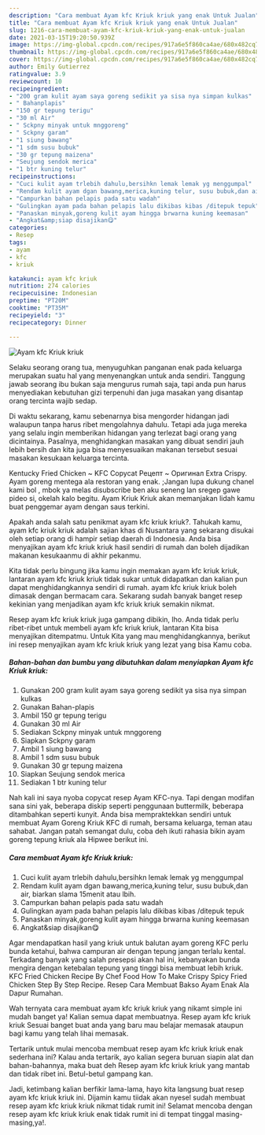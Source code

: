 ```yaml
---
description: "Cara membuat Ayam kfc Kriuk kriuk yang enak Untuk Jualan"
title: "Cara membuat Ayam kfc Kriuk kriuk yang enak Untuk Jualan"
slug: 1216-cara-membuat-ayam-kfc-kriuk-kriuk-yang-enak-untuk-jualan
date: 2021-03-15T19:20:50.939Z
image: https://img-global.cpcdn.com/recipes/917a6e5f860ca4ae/680x482cq70/ayam-kfc-kriuk-kriuk-foto-resep-utama.jpg
thumbnail: https://img-global.cpcdn.com/recipes/917a6e5f860ca4ae/680x482cq70/ayam-kfc-kriuk-kriuk-foto-resep-utama.jpg
cover: https://img-global.cpcdn.com/recipes/917a6e5f860ca4ae/680x482cq70/ayam-kfc-kriuk-kriuk-foto-resep-utama.jpg
author: Emily Gutierrez
ratingvalue: 3.9
reviewcount: 10
recipeingredient:
- "200 gram kulit ayam saya goreng sedikit ya sisa nya simpan kulkas"
- " Bahanplapis"
- "150 gr tepung terigu"
- "30 ml Air"
- " Sckpny minyak untuk mnggoreng"
- " Sckpny garam"
- "1 siung bawang"
- "1 sdm susu bubuk"
- "30 gr tepung maizena"
- "Seujung sendok merica"
- "1 btr kuning telur"
recipeinstructions:
- "Cuci kulit ayam trlebih dahulu,bersihkn lemak lemak yg menggumpal"
- "Rendam kulit ayam dgan bawang,merica,kuning telur, susu bubuk,dan air, biarkan slama 15menit atau lbih."
- "Campurkan bahan pelapis pada satu wadah"
- "Gulingkan ayam pada bahan pelapis lalu dikibas kibas /ditepuk tepuk"
- "Panaskan minyak,goreng kulit ayam hingga brwarna kuning keemasan"
- "Angkat&amp;siap disajikan😋"
categories:
- Resep
tags:
- ayam
- kfc
- kriuk

katakunci: ayam kfc kriuk 
nutrition: 274 calories
recipecuisine: Indonesian
preptime: "PT20M"
cooktime: "PT35M"
recipeyield: "3"
recipecategory: Dinner

---
```



![Ayam kfc Kriuk kriuk](https://img-global.cpcdn.com/recipes/917a6e5f860ca4ae/680x482cq70/ayam-kfc-kriuk-kriuk-foto-resep-utama.jpg)

Selaku seorang orang tua, menyuguhkan panganan enak pada keluarga merupakan suatu hal yang menyenangkan untuk anda sendiri. Tanggung jawab seorang ibu bukan saja mengurus rumah saja, tapi anda pun harus menyediakan kebutuhan gizi terpenuhi dan juga masakan yang disantap orang tercinta wajib sedap.

Di waktu  sekarang, kamu sebenarnya bisa mengorder hidangan jadi walaupun tanpa harus ribet mengolahnya dahulu. Tetapi ada juga mereka yang selalu ingin memberikan hidangan yang terlezat bagi orang yang dicintainya. Pasalnya, menghidangkan masakan yang dibuat sendiri jauh lebih bersih dan kita juga bisa menyesuaikan makanan tersebut sesuai masakan kesukaan keluarga tercinta. 

Kentucky Fried Chicken ~ KFC Copycat Рецепт ~ Оригинал Extra Crispy. Ayam goreng mentega ala restoran yang enak. ;Jangan lupa dukung chanel kami bol , mbok ya melas disubscribe ben aku seneng lan sregep gawe pideo si, okelah kalo begitu. Ayam Kriuk Kriuk akan memanjakan lidah kamu buat penggemar ayam dengan saus terkini.

Apakah anda salah satu penikmat ayam kfc kriuk kriuk?. Tahukah kamu, ayam kfc kriuk kriuk adalah sajian khas di Nusantara yang sekarang disukai oleh setiap orang di hampir setiap daerah di Indonesia. Anda bisa menyajikan ayam kfc kriuk kriuk hasil sendiri di rumah dan boleh dijadikan makanan kesukaanmu di akhir pekanmu.

Kita tidak perlu bingung jika kamu ingin memakan ayam kfc kriuk kriuk, lantaran ayam kfc kriuk kriuk tidak sukar untuk didapatkan dan kalian pun dapat menghidangkannya sendiri di rumah. ayam kfc kriuk kriuk boleh dimasak dengan bermacam cara. Sekarang sudah banyak banget resep kekinian yang menjadikan ayam kfc kriuk kriuk semakin nikmat.

Resep ayam kfc kriuk kriuk juga gampang dibikin, lho. Anda tidak perlu ribet-ribet untuk membeli ayam kfc kriuk kriuk, lantaran Kita bisa menyajikan ditempatmu. Untuk Kita yang mau menghidangkannya, berikut ini resep menyajikan ayam kfc kriuk kriuk yang lezat yang bisa Kamu coba.

<!--inarticleads1-->

##### Bahan-bahan dan bumbu yang dibutuhkan dalam menyiapkan Ayam kfc Kriuk kriuk:

1. Gunakan 200 gram kulit ayam saya goreng sedikit ya sisa nya simpan kulkas
1. Gunakan  Bahan-plapis
1. Ambil 150 gr tepung terigu
1. Gunakan 30 ml Air
1. Sediakan  Sckpny minyak untuk mnggoreng
1. Siapkan  Sckpny garam
1. Ambil 1 siung bawang
1. Ambil 1 sdm susu bubuk
1. Gunakan 30 gr tepung maizena
1. Siapkan Seujung sendok merica
1. Sediakan 1 btr kuning telur


Nah kali ini saya nyoba copycat resep Ayam KFC-nya. Tapi dengan modifan sana sini yak, beberapa diskip seperti penggunaan buttermilk, beberapa ditambahkan seperti kunyit. Anda bisa mempraktekkan sendiri untuk membuat Ayam Goreng Kriuk KFC di rumah, bersama keluarga, teman atau sahabat. Jangan patah semangat dulu, coba deh ikuti rahasia bikin ayam goreng tepung kriuk ala Hipwee berikut ini. 

<!--inarticleads2-->

##### Cara membuat Ayam kfc Kriuk kriuk:

1. Cuci kulit ayam trlebih dahulu,bersihkn lemak lemak yg menggumpal
1. Rendam kulit ayam dgan bawang,merica,kuning telur, susu bubuk,dan air, biarkan slama 15menit atau lbih.
1. Campurkan bahan pelapis pada satu wadah
1. Gulingkan ayam pada bahan pelapis lalu dikibas kibas /ditepuk tepuk
1. Panaskan minyak,goreng kulit ayam hingga brwarna kuning keemasan
1. Angkat&amp;siap disajikan😋


Agar mendapatkan hasil yang kriuk untuk balutan ayam goreng KFC perlu bunda ketahui, bahwa campuran air dengan tepung jangan terlalu kental. Terkadang banyak yang salah presepsi akan hal ini, kebanyakan bunda mengira dengan ketebalan tepung yang tinggi bisa membuat lebih kriuk. KFC Fried Chicken Recipe By Chef Food How To Make Crispy Spicy Fried Chicken Step By Step Recipe. Resep Cara Membuat Bakso Ayam Enak Ala Dapur Rumahan. 

Wah ternyata cara membuat ayam kfc kriuk kriuk yang nikamt simple ini mudah banget ya! Kalian semua dapat membuatnya. Resep ayam kfc kriuk kriuk Sesuai banget buat anda yang baru mau belajar memasak ataupun bagi kamu yang telah lihai memasak.

Tertarik untuk mulai mencoba membuat resep ayam kfc kriuk kriuk enak sederhana ini? Kalau anda tertarik, ayo kalian segera buruan siapin alat dan bahan-bahannya, maka buat deh Resep ayam kfc kriuk kriuk yang mantab dan tidak ribet ini. Betul-betul gampang kan. 

Jadi, ketimbang kalian berfikir lama-lama, hayo kita langsung buat resep ayam kfc kriuk kriuk ini. Dijamin kamu tiidak akan nyesel sudah membuat resep ayam kfc kriuk kriuk nikmat tidak rumit ini! Selamat mencoba dengan resep ayam kfc kriuk kriuk enak tidak rumit ini di tempat tinggal masing-masing,ya!.

